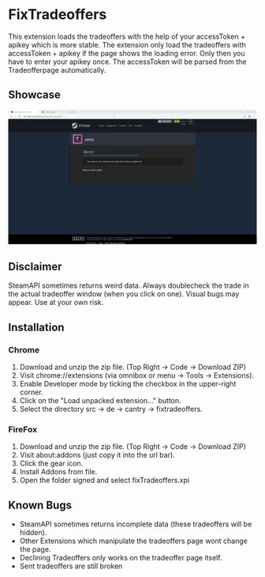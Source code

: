 # FixTradeoffers

This extension loads the tradeoffers with the help of your accessToken + apikey which is more stable.
The extension only load the tradeoffers with accessToken + apikey if the page shows the loading error. Only then you have to enter your apikey once.
The accessToken will be parsed from the Tradeofferpage automatically.


## Showcase

<img alt="Showcase" src="https://github.com/cantryDev/FixTradeoffers/blob/master/Showcase.gif?raw=true">

## Disclaimer

SteamAPI sometimes returns weird data. Always doublecheck the trade in the actual tradeoffer window (when you click on one). 
Visual bugs may appear.
Use at your own risk.

## Installation

### Chrome

1. Download and unzip the zip file. (Top Right -> Code -> Download ZIP) 
2. Visit chrome://extensions (via omnibox or menu -> Tools -> Extensions).
3. Enable Developer mode by ticking the checkbox in the upper-right corner.
4. Click on the "Load unpacked extension..." button.
5. Select the directory src -> de -> cantry -> fixtradeoffers.

### FireFox

1. Download and unzip the zip file. (Top Right -> Code -> Download ZIP)
2. Visit about:addons (just copy it into the url bar).
3. Click the gear icon.
4. Install Addons from file.
5. Open the folder signed and select fixTradeoffers.xpi

## Known Bugs

- SteamAPI sometimes returns incomplete data (these tradeoffers will be hidden).
- Other Extensions which manipulate the tradeoffers page wont change the page. 
- Declining Tradeoffers only works on the tradeoffer page itself.
- Sent tradeoffers are still broken